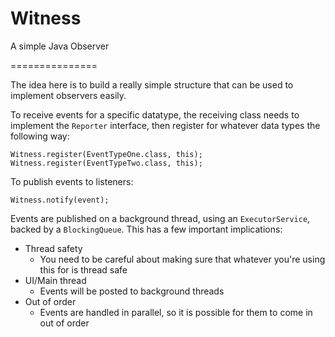 # Witness

A simple Java Observer

===============

The idea here is to build a really simple structure that can be used to implement observers easily.

To receive events for a specific datatype, the receiving class needs to implement the `Reporter`
interface, then register for whatever data types the following way:

    Witness.register(EventTypeOne.class, this);
    Witness.register(EventTypeTwo.class, this);

To publish events to listeners:

    Witness.notify(event);

Events are published on a background thread, using an `ExecutorService`, backed by a `BlockingQueue`.
This has a few important implications:

* Thread safety
  * You need to be careful about making sure that whatever you're using this for is thread safe
* UI/Main thread
  * Events will be posted to background threads
* Out of order
  * Events are handled in parallel, so it is possible for them to come in out of order
